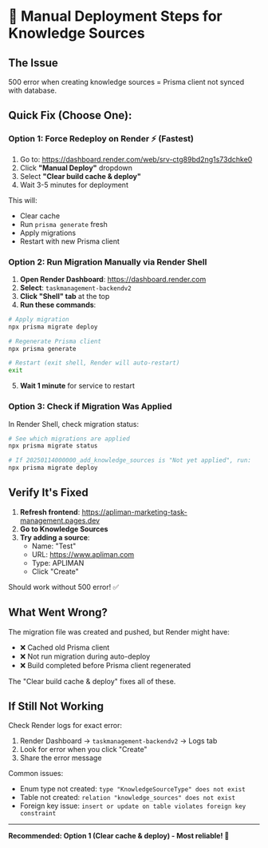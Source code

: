 # 🔧 Manual Deployment Steps for Knowledge Sources

## The Issue
500 error when creating knowledge sources = Prisma client not synced with database.

## Quick Fix (Choose One):

### Option 1: Force Redeploy on Render ⚡ (Fastest)

1. Go to: https://dashboard.render.com/web/srv-ctg89bd2ng1s73dchke0
2. Click **"Manual Deploy"** dropdown
3. Select **"Clear build cache & deploy"**
4. Wait 3-5 minutes for deployment

This will:
- Clear cache
- Run `prisma generate` fresh
- Apply migrations
- Restart with new Prisma client

### Option 2: Run Migration Manually via Render Shell

1. **Open Render Dashboard**: https://dashboard.render.com
2. **Select**: `taskmanagement-backendv2`
3. **Click "Shell" tab** at the top
4. **Run these commands**:

```bash
# Apply migration
npx prisma migrate deploy

# Regenerate Prisma client
npx prisma generate

# Restart (exit shell, Render will auto-restart)
exit
```

5. **Wait 1 minute** for service to restart

### Option 3: Check if Migration Was Applied

In Render Shell, check migration status:

```bash
# See which migrations are applied
npx prisma migrate status

# If 20250114000000_add_knowledge_sources is "Not yet applied", run:
npx prisma migrate deploy
```

## Verify It's Fixed

1. **Refresh frontend**: https://apliman-marketing-task-management.pages.dev
2. **Go to Knowledge Sources**
3. **Try adding a source**:
   - Name: "Test"
   - URL: https://www.apliman.com
   - Type: APLIMAN
   - Click "Create"

Should work without 500 error! ✅

## What Went Wrong?

The migration file was created and pushed, but Render might have:
- ❌ Cached old Prisma client
- ❌ Not run migration during auto-deploy
- ❌ Build completed before Prisma client regenerated

The "Clear build cache & deploy" fixes all of these.

## If Still Not Working

Check Render logs for exact error:
1. Render Dashboard → `taskmanagement-backendv2` → Logs tab
2. Look for error when you click "Create"
3. Share the error message

Common issues:
- Enum type not created: `type "KnowledgeSourceType" does not exist`
- Table not created: `relation "knowledge_sources" does not exist`
- Foreign key issue: `insert or update on table violates foreign key constraint`

---

**Recommended: Option 1 (Clear cache & deploy) - Most reliable! 🎯**

